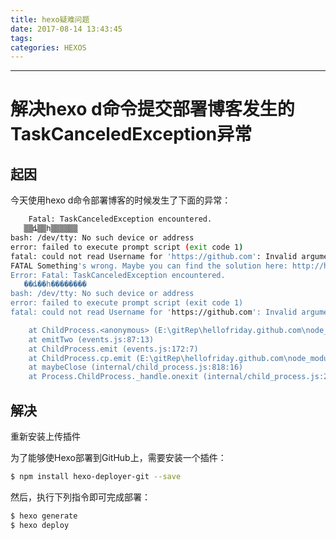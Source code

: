 ```yaml
---
title: hexo疑难问题
date: 2017-08-14 13:43:45
tags:
categories: HEXOS
---
```

------

<!-- more -->

# 解决hexo d命令提交部署博客发生的TaskCanceledException异常

## 起因

今天使用hexo d命令部署博客的时候发生了下面的异常：

```bash
    Fatal: TaskCanceledException encountered.
   ▒▒ȡ▒▒һ▒▒▒▒▒▒
bash: /dev/tty: No such device or address
error: failed to execute prompt script (exit code 1)
fatal: could not read Username for 'https://github.com': Invalid argument
FATAL Something's wrong. Maybe you can find the solution here: http://hexo.io/docs/troubleshooting.html
Error: Fatal: TaskCanceledException encountered.
   ��ȡ��һ��������
bash: /dev/tty: No such device or address
error: failed to execute prompt script (exit code 1)
fatal: could not read Username for 'https://github.com': Invalid argument

    at ChildProcess.<anonymous> (E:\gitRep\hellofriday.github.com\node_modules\hexo-util\lib\spawn.js:37:17)
    at emitTwo (events.js:87:13)
    at ChildProcess.emit (events.js:172:7)
    at ChildProcess.cp.emit (E:\gitRep\hellofriday.github.com\node_modules\cross-spawn\lib\enoent.js:40:29)
    at maybeClose (internal/child_process.js:818:16)
    at Process.ChildProcess._handle.onexit (internal/child_process.js:211:5)
```
## 解决

重新安装上传插件

为了能够使Hexo部署到GitHub上，需要安装一个插件：

```bash
$ npm install hexo-deployer-git --save
```
然后，执行下列指令即可完成部署：
```bash
$ hexo generate
$ hexo deploy
```
